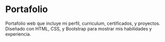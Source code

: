 # Portafolio
Portafolio web que incluye mi perfil, curriculum, certificados, y proyectos. Diseñado con HTML, CSS, y Bootstrap para mostrar mis habilidades y experiencia.
